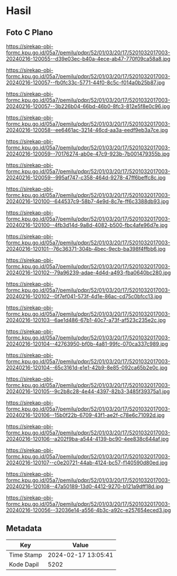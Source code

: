 # Hasil

## Foto C Plano

https://sirekap-obj-formc.kpu.go.id/05a7/pemilu/pdpr/52/01/03/20/17/5201032017003-20240216-120055--d39e03ec-b40a-4ece-ab47-770f09ca58a8.jpg

https://sirekap-obj-formc.kpu.go.id/05a7/pemilu/pdpr/52/01/03/20/17/5201032017003-20240216-120057--fb0fc33c-5771-44f0-8c5c-f014a0b25b87.jpg

https://sirekap-obj-formc.kpu.go.id/05a7/pemilu/pdpr/52/01/03/20/17/5201032017003-20240216-120057--3b226b04-66bd-46b0-8fc3-812e5f8e0c96.jpg

https://sirekap-obj-formc.kpu.go.id/05a7/pemilu/pdpr/52/01/03/20/17/5201032017003-20240216-120058--ee6461ac-3214-46cd-aa3a-eedf9eb3a7ce.jpg

https://sirekap-obj-formc.kpu.go.id/05a7/pemilu/pdpr/52/01/03/20/17/5201032017003-20240216-120059--70176274-ab0e-47c9-923b-7b001479355b.jpg

https://sirekap-obj-formc.kpu.go.id/05a7/pemilu/pdpr/52/01/03/20/17/5201032017003-20240216-120059--995af747-c358-464d-9278-47ff6beffc8c.jpg

https://sirekap-obj-formc.kpu.go.id/05a7/pemilu/pdpr/52/01/03/20/17/5201032017003-20240216-120100--644537c9-58b7-4e9d-8c7e-ff6c3388db93.jpg

https://sirekap-obj-formc.kpu.go.id/05a7/pemilu/pdpr/52/01/03/20/17/5201032017003-20240216-120100--4fb3d14d-9a8d-4082-b500-fbc4afe96d7e.jpg

https://sirekap-obj-formc.kpu.go.id/05a7/pemilu/pdpr/52/01/03/20/17/5201032017003-20240216-120101--76c36371-304b-4bec-9ecb-ba398f4ffbb6.jpg

https://sirekap-obj-formc.kpu.go.id/05a7/pemilu/pdpr/52/01/03/20/17/5201032017003-20240216-120102--79a96239-adae-4d4d-a493-fba0640bc280.jpg

https://sirekap-obj-formc.kpu.go.id/05a7/pemilu/pdpr/52/01/03/20/17/5201032017003-20240216-120102--0f7ef041-573f-4d1e-86ac-cd75c0bfcc13.jpg

https://sirekap-obj-formc.kpu.go.id/05a7/pemilu/pdpr/52/01/03/20/17/5201032017003-20240216-120103--6ae1d486-67b1-40c7-a73f-af523c235e2c.jpg

https://sirekap-obj-formc.kpu.go.id/05a7/pemilu/pdpr/52/01/03/20/17/5201032017003-20240216-120104--42763950-bf0b-4a81-99fc-070ca337c989.jpg

https://sirekap-obj-formc.kpu.go.id/05a7/pemilu/pdpr/52/01/03/20/17/5201032017003-20240216-120104--65c3161d-e1e1-42b9-8e85-092ca65b2e0c.jpg

https://sirekap-obj-formc.kpu.go.id/05a7/pemilu/pdpr/52/01/03/20/17/5201032017003-20240216-120105--9c2b8c28-4e44-4397-82b3-3485f39375a1.jpg

https://sirekap-obj-formc.kpu.go.id/05a7/pemilu/pdpr/52/01/03/20/17/5201032017003-20240216-120106--15b0f22b-6709-43f1-ae2f-c78e6c71092d.jpg

https://sirekap-obj-formc.kpu.go.id/05a7/pemilu/pdpr/52/01/03/20/17/5201032017003-20240216-120106--a202f9ba-a544-4139-bc90-4ee838c644af.jpg

https://sirekap-obj-formc.kpu.go.id/05a7/pemilu/pdpr/52/01/03/20/17/5201032017003-20240216-120107--c0e20721-44ab-4124-bc57-f140590d80ed.jpg

https://sirekap-obj-formc.kpu.go.id/05a7/pemilu/pdpr/52/01/03/20/17/5201032017003-20240216-120108--47a50189-13d0-4412-9270-b121a9dff18d.jpg

https://sirekap-obj-formc.kpu.go.id/05a7/pemilu/pdpr/52/01/03/20/17/5201032017003-20240216-120056--32036e14-a556-4b3c-a92c-e257654eced3.jpg


## Metadata

| Key        | Value               |
| ---------- | ------------------- |
| Time Stamp | 2024-02-17 13:05:41 |
| Kode Dapil | 5202                |



